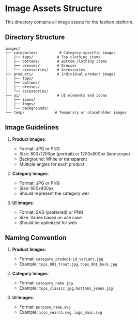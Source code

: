# Image Assets Structure

This directory contains all image assets for the fashion platform.

## Directory Structure

```
images/
├── categories/          # Category-specific images
│   ├── tops/           # Top clothing items
│   ├── bottoms/        # Bottom clothing items
│   ├── dresses/        # Dresses
│   └── accessories/    # Accessories
├── products/           # Individual product images
│   ├── tops/
│   ├── bottoms/
│   ├── dresses/
│   └── accessories/
├── ui/                 # UI elements and icons
│   ├── icons/
│   ├── logos/
│   └── backgrounds/
└── temp/              # Temporary or placeholder images
```

## Image Guidelines

1. **Product Images**:
   - Format: JPG or PNG
   - Size: 800x1200px (portrait) or 1200x800px (landscape)
   - Background: White or transparent
   - Multiple angles for each product

2. **Category Images**:
   - Format: JPG or PNG
   - Size: 600x400px
   - Should represent the category well

3. **UI Images**:
   - Format: SVG (preferred) or PNG
   - Size: Varies based on use case
   - Should be optimized for web

## Naming Convention

1. **Product Images**:
   - Format: `category_product-id_variant.jpg`
   - Example: `tops_001_front.jpg`, `tops_001_back.jpg`

2. **Category Images**:
   - Format: `category_name.jpg`
   - Example: `tops_classic.jpg`, `bottoms_jeans.jpg`

3. **UI Images**:
   - Format: `purpose_name.svg`
   - Example: `icon_search.svg`, `logo_main.svg` 